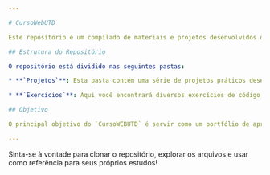 ```yaml
---

# CursoWebUTD

Este repositório é um compilado de materiais e projetos desenvolvidos durante o curso **"CursoWEBUTD"**, focado no aprendizado e aprimoramento em desenvolvimento web. Ele está organizado em duas seções principais para facilitar a navegação e o estudo.

## Estrutura do Repositório

O repositório está dividido nas seguintes pastas:

* **`Projetos`**: Esta pasta contém uma série de projetos práticos desenvolvidos utilizando as tecnologias fundamentais da web: **HTML**, **CSS** e **JavaScript**. Cada subpasta aqui representa um projeto independente, com seus próprios arquivos e funcionalidades. É um ótimo lugar para ver aplicações em ação e como os conceitos aprendidos se unem para criar algo interativo.

* **`Exercicios`**: Aqui você encontrará diversos exercícios de código, geralmente menores e focados em conceitos específicos de **HTML**, **CSS** e **JavaScript**. Esta pasta serve como um recurso para praticar e solidificar o entendimento de sintaxes, propriedades e lógicas antes de aplicá-las em projetos maiores.

## Objetivo

O principal objetivo do `CursoWEBUTD` é servir como um portfólio de aprendizado e uma referência rápida para conceitos-chave do desenvolvimento web. Sinta-se à vontade para explorar os projetos, testar os códigos e usar os exercícios para aprimorar suas próprias habilidades.

---
```


Sinta-se à vontade para clonar o repositório, explorar os arquivos e usar como referência para seus próprios estudos!
